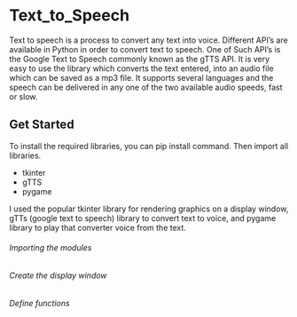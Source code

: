 # Text_to_Speech
Text to speech is a process to convert any text into voice. Different API’s are 
available in Python in order to convert text to speech. One of Such API’s is the 
Google Text to Speech commonly known as the gTTS API. It is very easy to use the 
library which converts the text entered, into an audio file which can be saved as 
a mp3 file. It supports several languages and the speech can be delivered in any 
one of the two available audio speeds, fast or slow. 

## Get Started
To install the required libraries, you can pip install command. Then import all 
libraries.

- tkinter
- gTTS
- pygame

I used the popular tkinter library for rendering graphics on a display window, 
gTTs (google text to speech) library to convert text to voice, and 
pygame library to play that converter voice from the text.

###### Importing the modules
###### Create the display window
###### Define functions
